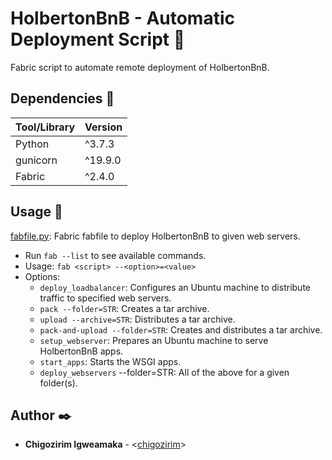 # HolbertonBnB - Automatic Deployment Script :rocket:

Fabric script to automate remote deployment of HolbertonBnB.

## Dependencies :couple:

| Tool/Library | Version |
| ------------ | ------- |
| Python       | ^3.7.3  |
| gunicorn     | ^19.9.0 |
| Fabric       | ^2.4.0  |

## Usage :bicyclist:

[fabfile.py](): Fabric fabfile to deploy HolbertonBnB to given web servers.
- Run `fab --list` to see available commands.
- Usage: `fab <script> --<option>=<value>`
- Options:
  - `deploy_loadbalancer`: Configures an Ubuntu machine to distribute traffic to specified web servers.
  - `pack --folder=STR`: Creates a tar archive.
  - `upload --archive=STR`: Distributes a tar archive.
  - `pack-and-upload --folder=STR`: Creates and distributes a tar archive.
  - `setup_webserver`: Prepares an Ubuntu machine to serve HolbertonBnB apps.
  - `start_apps`: Starts the WSGI apps.
  - `deploy_webservers` --folder=STR: All of the above for a given folder(s).

## Author :black_nib:
* __Chigozirim Igweamaka__ - <[chigozirim](https://github.com/iChigozirim)>
